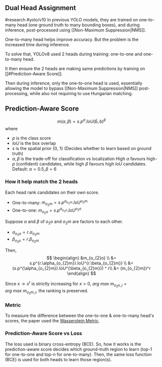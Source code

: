 ## Dual Head Assignment
#research #yolo/v10 
In previous YOLO models, they are trained on one-to-many head (one ground truth to many bounding boxes), and during inference, post-processed using [[Non-Maximum Suppression|NMS]].

One-to-many head helps improve accuracy.
But the problem is the increased time during inference.

To solve that, YOLOv8 used 2 heads during training: one-to-one and one-to-many head.

It then ensure the 2 heads are making same predictions  by training on [[#Prediction-Aware Score]].

Then during inference, only the one-to-one head is used, essentially allowing the model to bypass [[Non-Maximum Suppression|NMS]] post-processing, while also not requiring to use Hungarian matching.

## Prediction-Aware Score
$$
m(\alpha, \beta) = s.p^a.IoU(\hat{b},b)^\beta
$$
where
- $p$ is the class score
- $IoU$ is the box overlap
- $s$ is the spatial prior {0, 1} (Decides whether to learn based on ground truth)
- $\alpha, \beta$ is the trade-off for classification vs localization
High $\alpha$ favours high-$p$ (confident) candidates, while high $\beta$ favours high $IoU$ candidates.
Default: $\alpha = 0.5, \beta=6$

### How it help match the 2 heads
Each head rank candidates on their own score.
- One-to-many: $m_{o_{2}m} = s.p^{\alpha_{o_{2}m}}.IoU^{o_{2}m}$
- One-to-one: $m_{o_{2}o} = s.p^{\alpha_{o_{2}o}}.IoU^{o_{2}o}$


Suppose $\alpha$ and $\beta$ of $o_{2}o$ and $o_{2}m$ are factors to each other.
- $\alpha_{o_{2}o} = r.\alpha_{o_{2}m}$
- $\beta_{o_{2}o} = r.\beta_{o_{2}m}$

Then, 
$$
\begin{align}
&m_{o_{2}o} \\
&= s.p^{r.\alpha_{o_{2}m}}.IoU^{r.\beta_{o_{2}m}} \\
&= (s.p^{\alpha_{o_{2}m}}.IoU^{\beta_{o_{2}m}}) ^ r\\
&= (m_{o_{2}m})^r
\end{align}
$$

Since $x\to x^r$ is strictly increasing for $x>0$,
$arg \ max \ m_{o_{2}o, j} = arg \ max \ m_{o_{2}m, j}$, the ranking is preserved.

### Metric
To measure the difference between the one-to-one & one-to-many head's scores, the paper used the [Wasserstein Metric](https://en.wikipedia.org/wiki/Wasserstein_metric).

### Prediction-Aware Score vs Loss
The loss used is binary cross-entropy (BCE).
So, how it works is the prediction-aware score decides which ground-truth region to learn (top-1 for one-to-one and top-n for one-to-many).
Then, the same loss function (BCE) is used for both heads to learn those region(s).